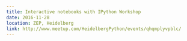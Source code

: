 ```yaml
---
title: Interactive notebooks with IPython Workshop
date: 2016-11-28
location: ZEP, Heidelberg
link: http://www.meetup.com/HeidelbergPython/events/qhqmplyvpblc/
---
```

